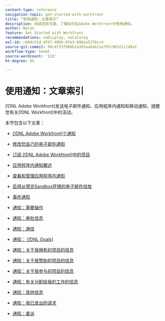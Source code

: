 ```yaml
---
content-type: reference
navigation-topic: get-started-with-workfront
title: “使用通知：文章索引”
description: 阅读这些文章，了解如何在Adobe Workfront中使用通知。
author: Nolan
feature: Get Started with Workfront
recommendations: noDisplay, noCatalog
exl-id: c609c51d-df67-49bb-8fe3-8962a5270cc9
source-git-commit: 90c4f33f988b2a303aa6ab11a797c90321c148af
workflow-type: tm+mt
source-wordcount: '113'
ht-degree: 0%

---
```


# 使用通知：文章索引

[!DNL Adobe Workfront]发送电子邮件通知、应用程序内通知和移动通知，提醒您有关[!DNL Workfront]中的活动。

<!-- Audited: 01/2024 -->

本节包含以下文章：

* [[!DNL Adobe Workfront]个通知](../../workfront-basics/using-notifications/wf-notifications.md)
* [修改您自己的电子邮件通知](../../workfront-basics/using-notifications/activate-or-deactivate-your-own-event-notifications.md)
* [订阅 [!DNL Adobe Workfront]中的项目](../../workfront-basics/using-notifications/subscribe-to-items-in-workfront.md)
* [应用程序内通知概述](../../workfront-basics/using-notifications/in-app-notifications-overview.md)
* [查看和管理应用程序内通知](../../workfront-basics/using-notifications/view-and-manage-in-app-notifications.md)
* [启用从预览Sandbox环境的电子邮件投放](../../workfront-basics/using-notifications/enable-delivery-emails-from-preview-sandbox-environment.md)
* [事件通知](../../workfront-basics/using-notifications/event-notifications.md)

  <!--
  <li data-mc-conditions="QuicksilverOrClassic.Draft mode"><a href="../../workfront-basics/using-notifications/opt-out-of-email-notifications.md" class="MCXref xref" xrefformat="{para}">Opt out of email notifications</a> </li>
  -->

* [通知：需要操作](../../workfront-basics/using-notifications/notifications-action-needed.md)
* [通知：审批信息](../../workfront-basics/using-notifications/notifications-approval-information.md)
* [通知：通信](../../workfront-basics/using-notifications/notifications-communication.md)
* [通知： [!DNL Goals]](../../workfront-basics/using-notifications/notifications-goals.md)
* [通知：关于我拥有的项目的信息](../../workfront-basics/using-notifications/notifications-information-about-projects-i-own.md)
* [通知：关于我赞助的项目的信息](../../workfront-basics/using-notifications/notifications-information-about-projects-i-sponsor.md)
* [通知：关于我参与的项目的信息](../../workfront-basics/using-notifications/notifications-information-about-projects-im-on.md)
* [通知：有关分配给我的工作的信息](../../workfront-basics/using-notifications/notifications-information-about-work-assigned-to-me.md)
* [通知：其他信息](../../workfront-basics/using-notifications/notifications-misc-information.md)
* [通知：我已发出的请求](../../workfront-basics/using-notifications/notifications-requests-i-have-made.md)
* [通知：委派](../../workfront-basics/using-notifications/notifications-delegation.md)
